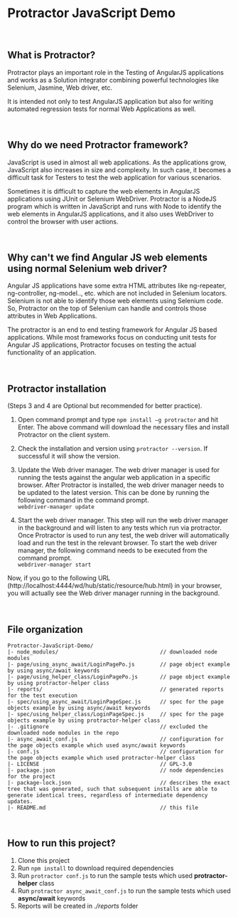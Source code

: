 # Protractor JavaScript Demo

<br />

## What is Protractor?

Protractor plays an important role in the Testing of AngularJS applications and works as a Solution integrator combining powerful technologies like Selenium, Jasmine, Web driver, etc. 

It is intended not only to test AngularJS application but also for writing automated regression tests for normal Web Applications as well.

<br />

## Why do we need Protractor framework?

JavaScript is used in almost all web applications. As the applications grow, JavaScript also increases in size and complexity. In such case, it becomes a difficult task for Testers to test the web application for various scenarios.

Sometimes it is difficult to capture the web elements in AngularJS applications using JUnit or Selenium WebDriver.
Protractor is a NodeJS program which is written in JavaScript and runs with Node to identify the web elements in AngularJS applications, and it also uses WebDriver to control the browser with user actions.

<br />

## Why can't we find Angular JS web elements using normal Selenium web driver?

Angular JS applications have some extra HTML attributes like ng-repeater, ng-controller, ng-model.., etc. which are not included in Selenium locators. Selenium is not able to identify those web elements using Selenium code. So, Protractor on the top of Selenium can handle and controls those attributes in Web Applications.

The protractor is an end to end testing framework for Angular JS based applications. While most frameworks focus on conducting unit tests for Angular JS applications, Protractor focuses on testing the actual functionality of an application.

<br />

## Protractor installation

(Steps 3 and 4 are Optional but recommended for better practice).

   1. Open command prompt and type `npm install –g protractor` and hit Enter.
      The above command will download the necessary files and install Protractor on the client system.

   2. Check the installation and version using `protractor --version`. If successful it will show the version.

   3. Update the Web driver manager. The web driver manager is used for running the tests against the angular web application in a specific browser. After Protractor is installed, the web driver manager needs to be updated to the latest version. This can be done by running the following command in the command prompt.\
      `webdriver-manager update`

   4. Start the web driver manager. This step will run the web driver manager in the background and will listen to any tests which run via protractor.
   Once Protractor is used to run any test, the web driver will automatically load and run the test in the relevant browser. To start  the web driver manager, the following command needs to be executed from the command prompt.\
   `webdriver-manager start`

   Now, if you go to the following URL (http://localhost:4444/wd/hub/static/resource/hub.html) in your browser, you will actually see the Web driver manager running in the background.

<br />

## File organization
```
Protractor-JavaScript-Demo/
|- node_modules/                                // downloaded node modules
|- page/using_async_await/LoginPagePo.js        // page object example by using async/await keywords
|- page/using_helper_class/LoginPagePo.js       // page object example by using protractor-helper class
|- reports/                                     // generated reports for the test execution
|- spec/using_async_await/LoginPageSpec.js      // spec for the page objects example by using async/await keywords
|- spec/using_helper_class/LoginPageSpec.js     // spec for the page objects example by using protractor-helper class
|- .gitignore                                   // excluded the downloaded node modules in the repo
|- async_await_conf.js                          // configuration for the page objects example which used async/await keywords
|- conf.js                                      // configuration for the page objects example which used protractor-helper class
|- LICENSE                                      // GPL-3.0
|- package.json                                 // node dependencies for the project
|- package-lock.json                            // describes the exact tree that was generated, such that subsequent installs are able to generate identical trees, regardless of intermediate dependency updates.
|- README.md                                    // this file
```
<br />

## How to run this project?

   1. Clone this project
   2. Run `npm install` to download required dependencies
   3. Run `protractor conf.js` to run the sample tests which used **protractor-helper** class
   4. Run `protractor async_await_conf.js` to run the sample tests which used **async/await** keywords
   5. Reports will be created in *./reports* folder
